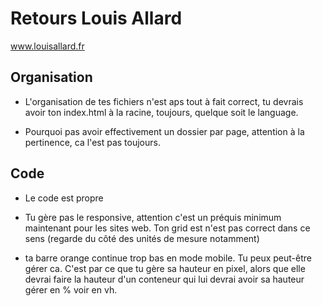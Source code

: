 # Retours Louis Allard

www.louisallard.fr

## Organisation

- L'organisation de tes fichiers n'est aps tout à fait correct, tu devrais avoir ton index.html à la racine, toujours, quelque soit le language.

- Pourquoi pas avoir effectivement un dossier par page, attention à la pertinence, ca l'est pas toujours.

## Code

- Le code est propre

- Tu gère pas le responsive, attention c'est un préquis minimum maintenant pour les sites web. Ton grid est n'est pas correct dans ce sens (regarde du côté des unités de mesure notamment)

- ta barre orange continue trop bas en mode mobile. Tu peux peut-être gérer ca. C'est par ce que tu gère sa hauteur en pixel, alors que elle devrai faire la hauteur d'un conteneur qui lui devrai avoir sa hauteur gérer en % voir en vh.
